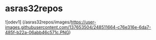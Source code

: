 # asras32repos

![odev1] (/asras32repos/images/https://user-images.githubusercontent.com/137653504/248511664-c76e316e-6da7-485f-b22a-06abb46c571c.PNG)
